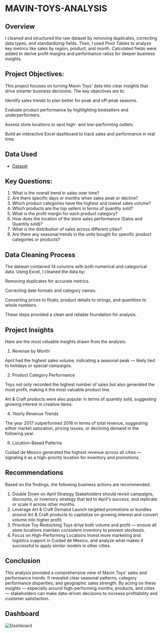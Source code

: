 # MAVIN-TOYS-ANALYSIS
## Overview
I cleaned and structured the raw dataset by removing duplicates, correcting data types, and standardizing fields. Then, I used Pivot Tables to analyze key metrics like sales by region, product, and month. Calculated fields were added to derive profit margins and performance ratios for deeper business insights.

## Project Objectives:
This project focuses on turning Mavin Toys’ data into clear insights that drive smarter business decisions. The key objectives are to:

Identify sales trends to plan better for peak and off-peak seasons.

Evaluate product performance by highlighting bestsellers and underperformers.

Assess store locations to spot high- and low-performing outlets.

Build an interactive Excel dashboard to track sales and performance in real time.

## Data Used
- <a href="https://docs.google.com/spreadsheets/d/1vxbZEVYkAMtqcb7Exzv-QDxUza6-b1dd/edit?usp=drive_link&ouid=112581567316939365415&rtpof=true&sd=true">Dataset</a>

## Key Questions:
1.	What is the overall trend in sales over time? 
2.	Are there specific days or months when sales peak or decline? 
3.	Which product categories have the highest and lowest sales volume?
4.	Which products are the top sellers in terms of quantity sold?
5.	What is the profit margin for each product category?
6.	How does the location of the store sales performance (Sales and Quantity sold)?
7.	What is the distribution of sales across different cities?
8.	Are there any seasonal trends in the units bought for specific product categories or products?
   

  ## Data Cleaning Process
  
The dataset contained 14 columns with both numerical and categorical data. Using Excel, I cleaned the data by:

Removing duplicates for accurate metrics.

Correcting date formats and category names.

Converting prices to floats, product details to strings, and quantities to whole numbers.

These steps provided a clean and reliable foundation for analysis.


  ## Project Insights
Here are the most valuable insights drawn from the analysis:

1.	Revenue by Month

April had the highest sales volume, indicating a seasonal peak — likely tied to holidays or special campaigns.

2.	Product Category Performance
   
Toys not only recorded the highest number of sales but also generated the most profit, making it the most valuable product line.

Art & Craft products were also popular in terms of quantity sold, suggesting growing interest in creative items.

4.	Yearly Revenue Trends

The year 2017 outperformed 2018 in terms of total revenue, suggesting either market saturation, pricing issues, or declining demand in the following year.

6.	Location-Based Patterns
   
Cuidad de Mexico generated the highest revenue across all cities — signaling it as a high-priority location for inventory and promotions.


 ## Recommendations
Based on the findings, the following business actions are recommended:
1.	Double Down on April Strategy
Stakeholders should revisit campaigns, discounts, or inventory strategy that led to April's success, and replicate or scale it across other months.
2.	Leverage Art & Craft Demand
Launch targeted promotions or bundles around Art & Craft products to capitalize on growing interest and convert volume into higher profit.
3.	Prioritize Toy Restocking
Toys drive both volume and profit — ensure all store locations maintain consistent inventory to prevent stockouts.
4.	Focus on High-Performing Locations
Invest more marketing and logistics support in Cuidad de Mexico, and analyze what makes it successful to apply similar models in other cities.


## Conclusion 
This analysis provided a comprehensive view of Mavin Toys' sales and performance trends. It revealed clear seasonal patterns, category performance disparities, and geographic sales strength. By acting on these insights — especially around high-performing months, products, and cities — stakeholders can make data-driven decisions to increase profitability and customer satisfaction.
## Dashboard
![Dashboard](https://github.com/user-attachments/assets/de68d1b6-bb7d-4b1c-bace-0cb13538f259)

